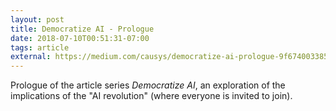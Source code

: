 ```yaml
---
layout: post
title: Democratize AI - Prologue
date: 2018-07-10T00:51:31-07:00
tags: article
external: https://medium.com/causys/democratize-ai-prologue-9f6740033856 
---
```

Prologue of the article series <i>Democratize AI</i>, an exploration of the implications of the "AI revolution" (where everyone is invited to join).
<!--more-->
